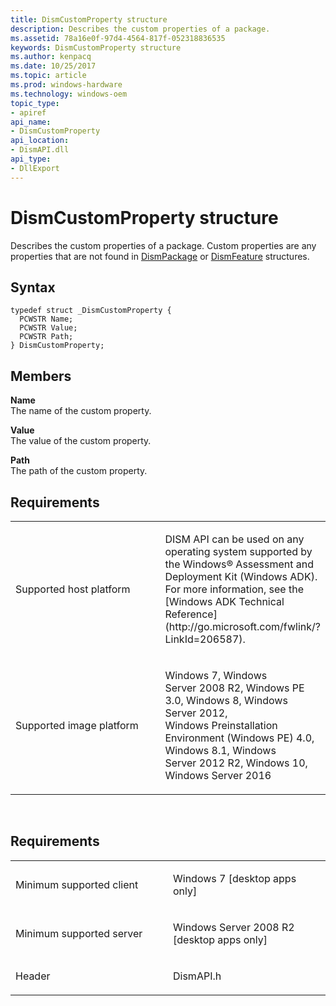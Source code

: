 ```yaml
---
title: DismCustomProperty structure
description: Describes the custom properties of a package.
ms.assetid: 78a16e0f-97d4-4564-817f-052318836535
keywords: DismCustomProperty structure
ms.author: kenpacq
ms.date: 10/25/2017
ms.topic: article
ms.prod: windows-hardware
ms.technology: windows-oem
topic_type: 
- apiref
api_name: 
- DismCustomProperty
api_location: 
- DismAPI.dll
api_type: 
- DllExport
---
```


# DismCustomProperty structure


Describes the custom properties of a package. Custom properties are any properties that are not found in [DismPackage](dismpackage-structure.md) or [DismFeature](dismfeature-structure.md) structures.

Syntax
---

```
typedef struct _DismCustomProperty {
  PCWSTR Name;
  PCWSTR Value;
  PCWSTR Path;
} DismCustomProperty;
```

Members
----

**Name**  
The name of the custom property.

**Value**  
The value of the custom property.

**Path**  
The path of the custom property.

## <span id="Requirements"></span><span id="requirements"></span><span id="REQUIREMENTS"></span>Requirements


<table>
<colgroup>
<col width="50%" />
<col width="50%" />
</colgroup>
<tbody>
<tr class="odd">
<td><p>Supported host platform</p></td>
<td><p>DISM API can be used on any operating system supported by the Windows® Assessment and Deployment Kit (Windows ADK). For more information, see the [Windows ADK Technical Reference](http://go.microsoft.com/fwlink/?LinkId=206587).</p></td>
</tr>
<tr class="even">
<td><p>Supported image platform</p></td>
<td><p>Windows 7, Windows Server 2008 R2, Windows PE 3.0, Windows 8, Windows Server 2012, Windows Preinstallation Environment (Windows PE) 4.0, Windows 8.1, Windows Server 2012 R2, Windows 10, Windows Server 2016</p></td>
</tr>
</tbody>
</table>

 

Requirements
---------

<table>
<colgroup>
<col width="50%" />
<col width="50%" />
</colgroup>
<tbody>
<tr class="odd">
<td><p>Minimum supported client</p></td>
<td><p>Windows 7 [desktop apps only]</p></td>
</tr>
<tr class="even">
<td><p>Minimum supported server</p></td>
<td><p>Windows Server 2008 R2 [desktop apps only]</p></td>
</tr>
<tr class="odd">
<td><p>Header</p></td>
<td>DismAPI.h</td>
</tr>
</tbody>
</table>

 

 




